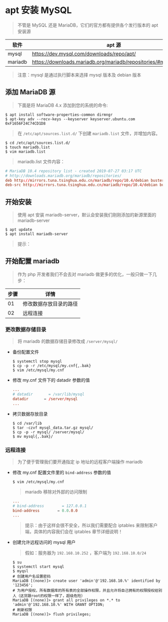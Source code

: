 # apt 安装 MySQL

> 不管是 MySQL 还是 MariaDB，它们的官方都有提供各个发行版本的 apt 安装源

| 软件    | apt 源                                                             |
| ------- | ------------------------------------------------------------------ |
| mysql   | https://dev.mysql.com/downloads/repo/apt/                          |
| mariadb | https://downloads.mariadb.org/mariadb/repositories/#mirror=neusoft |

> 注意：mysql 是通过执行脚本来选择 mysql 版本及 debian 版本

## 添加 MariaDB 源

> 下面是将 MariaDB 4.x 添加到您的系统的命令:

```shell
$ apt install software-properties-common dirmngr
$ apt-key adv --recv-keys --keyserver keyserver.ubuntu.com 0xF1656F24C74CD1D8
```

> 在 `/etc/apt/sources.list.d/` 下创建 `mariadb.list` 文件，并增加内容。

```shell
$ cd /etc/apt/sources.list.d/
$ touch mariadb.list
$ vim mariadb.list
```

> mariadb.list 文件内容：

```conf
# MariaDB 10.4 repository list - created 2019-07-27 03:17 UTC
# http://downloads.mariadb.org/mariadb/repositories/
deb http://mirrors.tuna.tsinghua.edu.cn/mariadb/repo/10.4/debian buster main
deb-src http://mirrors.tuna.tsinghua.edu.cn/mariadb/repo/10.4/debian buster main
```

## 开始安装

> 使用 apt 安装 mariadb-server，默认会安装我们刚刚添加的新源里面的 mariadb-server

```shell
$ apt update
$ apt install mariadb-server
```

> 提示：

## 开始配置 mariadb

> 作为 php 开发者我们不会去对 mariadb 做更多的优化，一般只做一下几步：

| 步骤 | 详情                   |
| ---- | ---------------------- |
| 01   | 修改数据存放目录的路径 |
| 02   | 远程连接               |

### 更改数据存储目录

> 将 mariadb 的数据存储目录修改成 `/server/mysql/`

- 备份配置文件

  ```shell
  $ systemctl stop mysql
  $ cp -p -r /etc/mysql/my.cnf{,.bak}
  $ vim /etc/mysql/my.cnf
  ```

- 修改 my.cnf 文件下的 datadir 参数的值

  ```cnf
  ...
  # datadir       = /var/lib/mysql
  datadir       = /server/mysql
  ...
  ```

- 拷贝数据存放目录

  ```shell
  $ cd /var/lib
  $ tar -czvf mysql_data.tar.gz mysql/
  $ cp -p -r mysql/ /server/mysql/
  $ mv mysql{,.bak}/
  ```

### 远程连接

> 为了便于管理我们要开通指定 ip 地址的远程客户端操作 mariadb

- 修改 my.cnf 配置文件里的 `bind-address` 参数的值

  ```shell
  $ vim /etc/mysql/my.cnf
  ```

  > mariadb 移除对外部的访问限制

  ```cnf
  ...
  # bind-address        = 127.0.0.1
  bind-address        = 0.0.0.0
  ...
  ```

  > 提示：由于这样会很不安全，所以我们需要配合 iptables 来限制客户端，具体的内容我们会在 iptables 章节详细说明！

- 创建允许远程访问的 mysql 用户

  > 假如：服务器为 `192.168.10.252` ，客户端为 `192.168.10.0/24`

  ```shell
  $ su
  $ systemctl start mysql
  $ myqsl
  # 创建用户名设置密码
  MariaDB [(none)]> create user 'admin'@'192.168.10.%' identified by '123456';
  # 为用户授权，所有数据库的所有表的全部操作权限，并且允许将自己拥有的权限授权给别人（这货跟root的权限一样了，超级危险）
  MariaDB [(none)]> grant all privileges on *.* to 'admin'@'192.168.10.%' WITH GRANT OPTION;
  # 刷新权限
  MariaDB [(none)]> flush privileges;
  ```

